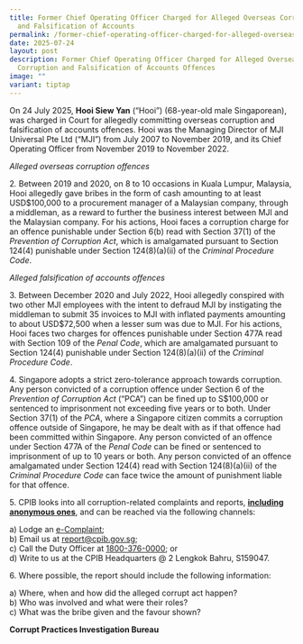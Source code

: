 ```yaml
---
title: Former Chief Operating Officer Charged for Alleged Overseas Corruption
  and Falsification of Accounts
permalink: /former-chief-operating-officer-charged-for-alleged-overseas-corruption/
date: 2025-07-24
layout: post
description: Former Chief Operating Officer Charged for Alleged Overseas
  Corruption and Falsification of Accounts Offences
image: ""
variant: tiptap
---
```

<p>On 24 July 2025, <strong>Hooi Siew Yan</strong> (“Hooi”) (68-year-old male
Singaporean), was charged in Court for allegedly committing overseas corruption
and falsification of accounts offences. Hooi was the Managing Director
of MJI Universal Pte Ltd (“MJI”) from July 2007 to November 2019, and its
Chief Operating Officer from November 2019 to November 2022.</p>
<p><em>Alleged overseas corruption offences</em>
</p>
<p>2<em>. </em>Between 2019 and 2020, on 8 to 10 occasions in Kuala Lumpur,
Malaysia, Hooi allegedly gave bribes in the form of cash amounting to at
least USD$100,000 to a procurement manager of a Malaysian company, through
a middleman, as a reward to further the business interest between MJI and
the Malaysian company. For his actions, Hooi faces a corruption charge
for an offence punishable under Section 6(b) read with Section 37(1) of
the <em>Prevention of Corruption Act</em>, which is amalgamated pursuant
to Section 124(4) punishable under Section 124(8)(a)(ii) of the <em>Criminal Procedure Code</em>.</p>
<p><em>Alleged falsification of accounts offences</em>
</p>
<p>3. Between December 2020 and July 2022, Hooi allegedly conspired with
two other MJI employees with the intent to defraud MJI by instigating the
middleman to submit 35 invoices to MJI with inflated payments amounting
to about USD$72,500 when a lesser sum was due to MJI. For his actions,
Hooi faces two charges for offences punishable under Section 477A read
with Section 109 of the <em>Penal Code</em>, which are amalgamated pursuant
to Section 124(4) punishable under Section 124(8)(a)(ii) of the <em>Criminal Procedure Code</em>.</p>
<p>4. Singapore adopts a strict zero-tolerance approach towards corruption.
Any person convicted of a corruption offence under Section 6 of the <em>Prevention of Corruption Act</em> (“PCA”)
can be fined up to S$100,000 or sentenced to imprisonment not exceeding
five years or to both. Under Section 37(1) of the <em>PCA</em>, where a
Singapore citizen commits a corruption offence outside of Singapore, he
may be dealt with as if that offence had been committed within Singapore.
Any person convicted of an offence under Section 477A of the <em>Penal Code</em> can
be fined or sentenced to imprisonment of up to 10 years or both. Any person
convicted of an offence amalgamated under Section 124(4) read with Section
124(8)(a)(ii) of the <em>Criminal Procedure Code</em> can face twice the
amount of punishment liable for that offence.</p>
<p>5. CPIB looks into all corruption-related complaints and reports, <strong><u>including anonymous ones</u></strong>,
and can be reached via the following channels:</p>
<p>a) Lodge an <a href="https://www.cpib.gov.sg/e-services/e-complaint-for-corrupt-conduct/" rel="noopener nofollow" target="_blank"><u>e-Complaint</u></a>;
<br>b) Email us at <a href="https://www.cpib.gov.sg/e-services/e-complaint-for-corrupt-conduct/" rel="noopener noreferrer nofollow" target="_blank"><u>report@cpib.gov.sg</u></a>;&nbsp;
<br>c) Call the Duty Officer at <a href="tel:1800-376-0000" rel="noopener noreferrer nofollow" target="_blank"><u>1800-376-0000</u></a>; or
<br>d) Write to us at the CPIB Headquarters @ 2 Lengkok Bahru, S159047.</p>
<p>6. Where possible, the report should include the following information:</p>
<p>a) Where, when and how did the alleged corrupt act happen?
<br>b) Who was involved and what were their roles?
<br>c) What was the bribe given and the favour shown?</p>
<p><strong>Corrupt Practices Investigation Bureau</strong>
</p>
<p></p>